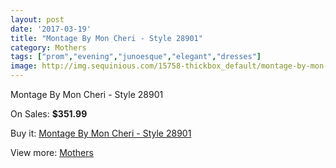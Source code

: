 ```yaml
---
layout: post
date: '2017-03-19'
title: "Montage By Mon Cheri - Style 28901"
category: Mothers
tags: ["prom","evening","junoesque","elegant","dresses"]
image: http://img.sequinious.com/15758-thickbox_default/montage-by-mon-cheri-style-28901.jpg
---
```

Montage By Mon Cheri - Style 28901

On Sales: **$351.99**
<a href="https://www.sequinious.com/mothers/7464-montage-by-mon-cheri-style-28901.html"><amp-img layout="responsive" width="600" height="600" src="//img.sequinious.com/15758-thickbox_default/montage-by-mon-cheri-style-28901.jpg" alt="Montage By Mon Cheri - Style 28901 0" /></a>
<a href="https://www.sequinious.com/mothers/7464-montage-by-mon-cheri-style-28901.html"><amp-img layout="responsive" width="600" height="600" src="//img.sequinious.com/15759-thickbox_default/montage-by-mon-cheri-style-28901.jpg" alt="Montage By Mon Cheri - Style 28901 1" /></a>

Buy it: [Montage By Mon Cheri - Style 28901](https://www.sequinious.com/mothers/7464-montage-by-mon-cheri-style-28901.html "Montage By Mon Cheri - Style 28901")

View more: [Mothers](https://www.sequinious.com/6-mothers "Mothers")